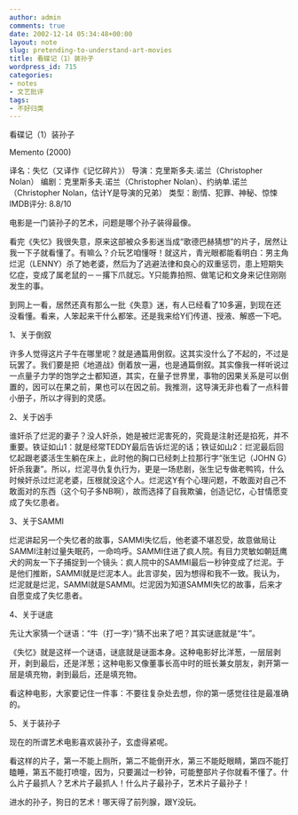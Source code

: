 ```yaml
---
author: admin
comments: true
date: 2002-12-14 05:34:48+00:00
layout: note
slug: pretending-to-understand-art-movies
title: 看碟记（1）装孙子
wordpress_id: 715
categories:
- notes
- 文艺批评
tags:
- 不好归类
---
```


看碟记（1）装孙子


Memento (2000)

译名：失忆（又译作《记忆碎片》）
导演：克里斯多夫.诺兰（Christopher Nolan）
编剧：克里斯多夫.诺兰（Christopher Nolan）、约纳单.诺兰（Christopher Nolan，估计Y是导演的兄弟）
类型：剧情、犯罪、神秘、惊悚
IMDB评分: 8.8/10


电影是一门装孙子的艺术，问题是哪个孙子装得最像。

看完《失忆》我很失意，原来这部被众多影迷当成“歌德巴赫猜想”的片子，居然让我一下子就看懂了。有嘛么？介玩艺咱懂呀！就这片，青光眼都能看明白：男主角烂泥（LENNY）杀了她老婆，然后为了逃避法律和良心的双重惩罚，患上短期失忆症，变成了属老鼠的－－撂下爪就忘。Y只能靠拍照、做笔记和文身来记住刚刚发生的事。

到网上一看，居然还真有那么一批《失意》迷，有人已经看了10多遍，到现在还没看懂。看来，人笨起来干什么都笨。还是我来给Y们传道、授液、解惑一下吧。

1、关于倒叙

许多人觉得这片子牛在哪里呢？就是通篇用倒叙。这其实没什么了不起的，不过是玩罢了。我们要是把《地道战》倒着放一遍，也是通篇倒叙。其实像我一样听说过一点量子力学的饱学之士都知道，其实，在量子世界里，事物的因果关系是可以倒置的，因可以在果之前，果也可以在因之前。我推测，这导演无非也看了一点科普小册子，所以才得到的灵感。

2、关于凶手

谁奸杀了烂泥的妻子？没人奸杀，她是被烂泥害死的，究竟是注射还是掐死，并不重要。铁证如山1：就是经常TEDDY最后告诉烂泥的话；铁证如山2：烂泥最后回忆起跟老婆活生生躺在床上，此时他的胸口已经刺上拉那行字“张生记（JOHN G）奸杀我妻”。所以，烂泥寻仇复仇行为，更是一场悲剧，张生记专做老鸭鸨，什么时候奸杀过烂泥老婆，压根就没这个人。烂泥这Y有个心理问题，不敢面对自己不敢面对的东西（这个句子多NB啊），故而选择了自我欺骗，创造记忆，心甘情愿变成了失忆患者。

3、关于SAMMI

烂泥讲起另一个失忆者的故事，SAMMI失忆后，他老婆不堪忍受，故意做局让SAMMI注射过量失眠药，一命呜呼。SAMMI住进了疯人院。有目力灵敏如朝廷鹰犬的网友一下子捕捉到一个镜头：疯人院中的SAMMI最后一秒钟变成了烂泥。于是他们推断，SAMMI就是烂泥本人。此言谬矣，因为想得和我不一致。我认为，烂泥就是烂泥，SAMMI就是SAMMI。烂泥因为知道SAMMI失忆的故事，后来才自愿变成了失忆患者。

4、关于谜底

先让大家猜一个谜语：“牛（打一字）”猜不出来了吧？其实谜底就是“牛”。

《失忆》就是这样一个谜语，谜底就是谜面本身。这种电影好比洋葱，一层层剥开，剥到最后，还是洋葱；这种电影又像董事长高中时的班长兼女朋友，剥开第一层是填充物，剥到最后，还是填充物。

看这种电影，大家要记住一件事：不要往复杂处去想，你的第一感觉往往是最准确的。

5、关于装孙子

现在的所谓艺术电影喜欢装孙子，玄虚得紧呢。

看这样的片子，第一不能上厕所，第二不能倒开水，第三不能眨眼睛，第四不能打瞌睡，第五不能打喷嚏，因为，只要漏过一秒钟，可能整部片子你就看不懂了。什么片子最抓人？艺术片子最抓人！什么片子最孙子，艺术片子最孙子！

进水的孙子，狗日的艺术！哪天得了前列腺，跟Y没玩。

